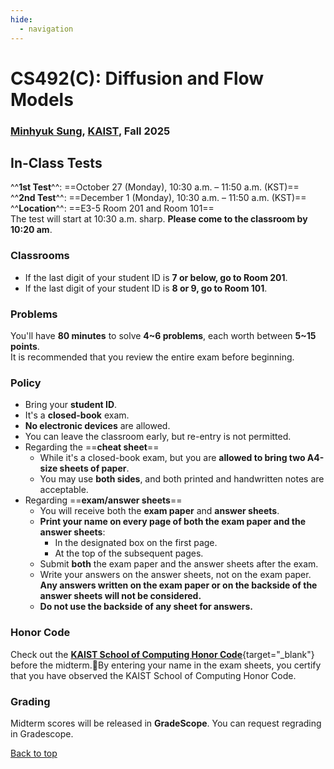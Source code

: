 ```yaml
---
hide:
  - navigation
---
```


# CS492(C): Diffusion and Flow Models

<h3><b>
<a href="http://mhsung.github.io/" target="_blank">Minhyuk Sung</a>, <a href="https://www.kaist.ac.kr/" target="_blank">KAIST</a>, Fall 2025
</b></h3>


## In-Class Tests

^^**1st Test**^^: ==October 27 (Monday), 10:30 a.m. – 11:50 a.m. (KST)==   
^^**2nd Test**^^: ==December 1 (Monday), 10:30 a.m. – 11:50 a.m. (KST)==  
^^**Location**^^: ==E3-5 Room 201 and Room 101==  
The test will start at 10:30 a.m. sharp. **Please come to the classroom by 10:20 am**.<br>


### Classrooms
- If the last digit of your student ID is **7 or below, go to Room 201**.
- If the last digit of your student ID is **8 or 9, go to Room 101**.


### Problems
You'll have **80 minutes** to solve **4~6 problems**, each worth between **5~15 points**.<br>
It is recommended that you review the entire exam before beginning.


### Policy
- Bring your **student ID**.
- It's a **closed-book** exam.
- **No electronic devices** are allowed.
- You can leave the classroom early, but re-entry is not permitted.
- Regarding the ==**cheat sheet**==
    - While it's a closed-book exam, but you are **allowed to bring two A4-size sheets of paper**.
    - You may use **both sides**, and both printed and handwritten notes are acceptable.
- Regarding ==**exam/answer sheets**==
    - You will receive both the **exam paper** and **answer sheets**.
    - **Print your name on every page of both the exam paper and the answer sheets**:
        - In the designated box on the first page.
        - At the top of the subsequent pages.
    - Submit **both** the exam paper and the answer sheets after the exam.
    - Write your answers on the answer sheets, not on the exam paper. **Any answers written on the exam paper or on the backside of the answer sheets will not be considered.**
    - **Do not use the backside of any sheet for answers.**

### Honor Code
Check out the [**KAIST School of Computing Honor Code**](https://forms.gle/XSdwCMaM3Ukg11es8){target="_blank"} before the midterm.By entering your name in the exam sheets, you certify that you have observed the KAIST School of Computing Honor Code.

### Grading
Midterm scores will be released in **GradeScope**. You can request regrading in Gradescope.

[Back to top](#)

<br />
